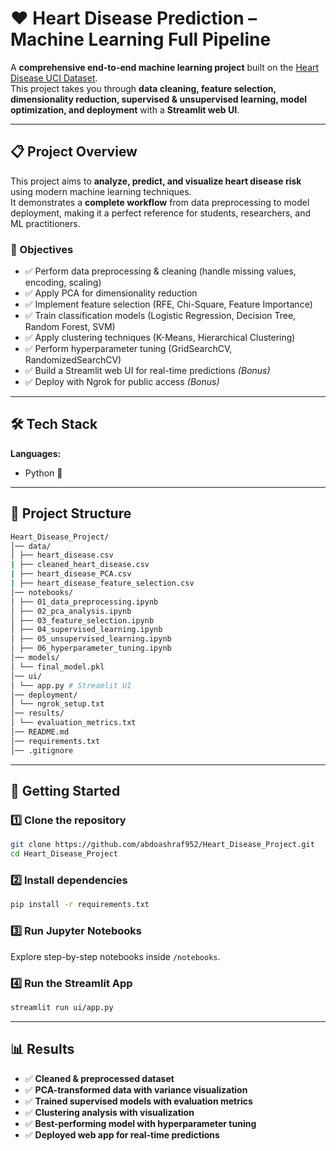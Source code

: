 # ❤️ Heart Disease Prediction – Machine Learning Full Pipeline

A **comprehensive end-to-end machine learning project** built on the [Heart Disease UCI Dataset](https://archive.ics.uci.edu/ml/datasets/heart+disease).  
This project takes you through **data cleaning, feature selection, dimensionality reduction, supervised & unsupervised learning, model optimization, and deployment** with a **Streamlit web UI**.

---

## 📋 Project Overview

This project aims to **analyze, predict, and visualize heart disease risk** using modern machine learning techniques.  
It demonstrates a **complete workflow** from data preprocessing to model deployment, making it a perfect reference for students, researchers, and ML practitioners.

### 🔑 Objectives

- ✅ Perform data preprocessing & cleaning (handle missing values, encoding, scaling)
- ✅ Apply PCA for dimensionality reduction
- ✅ Implement feature selection (RFE, Chi-Square, Feature Importance)
- ✅ Train classification models (Logistic Regression, Decision Tree, Random Forest, SVM)
- ✅ Apply clustering techniques (K-Means, Hierarchical Clustering)
- ✅ Perform hyperparameter tuning (GridSearchCV, RandomizedSearchCV)
- ✅ Build a Streamlit web UI for real-time predictions *(Bonus)*
- ✅ Deploy with Ngrok for public access *(Bonus)*

---

## 🛠️ Tech Stack

**Languages:**  
- Python 🐍  

---

## 📂 Project Structure
``` bash
Heart_Disease_Project/
│── data/
│ ├── heart_disease.csv
| ├── cleaned_heart_disease.csv
| ├── heart_disease_PCA.csv
| ├── heart_disease_feature_selection.csv
│── notebooks/
│ ├── 01_data_preprocessing.ipynb
│ ├── 02_pca_analysis.ipynb
│ ├── 03_feature_selection.ipynb
│ ├── 04_supervised_learning.ipynb
│ ├── 05_unsupervised_learning.ipynb
│ ├── 06_hyperparameter_tuning.ipynb
│── models/
│ └── final_model.pkl
│── ui/
│ └── app.py # Streamlit UI
│── deployment/
│ └── ngrok_setup.txt
│── results/
│ └── evaluation_metrics.txt
│── README.md
│── requirements.txt
│── .gitignore
```

---

## 🚀 Getting Started

### 1️⃣ Clone the repository
```bash
git clone https://github.com/abdoashraf952/Heart_Disease_Project.git
cd Heart_Disease_Project
```
### 2️⃣ Install dependencies

``` bash
pip install -r requirements.txt
```

### 3️⃣ Run Jupyter Notebooks 

Explore step-by-step notebooks inside `/notebooks`.

### 4️⃣ Run the Streamlit App

``` bash
streamlit run ui/app.py
```

------------------------------------------------------------------------

## 📊 Results

-   ✅ **Cleaned & preprocessed dataset**
-   ✅ **PCA-transformed data with variance visualization**
-   ✅ **Trained supervised models with evaluation metrics**
-   ✅ **Clustering analysis with visualization**
-   ✅ **Best-performing model with hyperparameter tuning**
-   ✅ **Deployed web app for real-time predictions**

